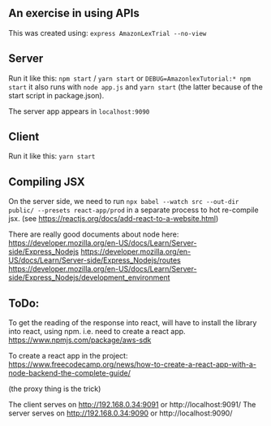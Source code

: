 An exercise in using APIs
-------------------------

This was created using:
  `express AmazonLexTrial --no-view`

Server
------
Run it like this:
  `npm start`  / `yarn start`
or
  `DEBUG=AmazonlexTutorial:* npm start`
it also runs with `node app.js` and `yarn start` (the latter because of the start script in package.json).

The server app appears in `localhost:9090`

Client
------
Run it like this:
`yarn start`

Compiling JSX
-------------
On the server side, we need to run `npx babel --watch src --out-dir public/ --presets react-app/prod` in a separate process to hot re-compile jsx.  (see https://reactjs.org/docs/add-react-to-a-website.html)

There are really good documents about node here:
https://developer.mozilla.org/en-US/docs/Learn/Server-side/Express_Nodejs
https://developer.mozilla.org/en-US/docs/Learn/Server-side/Express_Nodejs/routes
https://developer.mozilla.org/en-US/docs/Learn/Server-side/Express_Nodejs/development_environment

ToDo:
-----

To get the reading of the response into react, will have to install the library into react, using npm.  i.e. need to create a react app.  https://www.npmjs.com/package/aws-sdk

To create a react app in the project:
https://www.freecodecamp.org/news/how-to-create-a-react-app-with-a-node-backend-the-complete-guide/

(the proxy thing is the trick)

The client serves on http://192.168.0.34:9091  or http://localhost:9091/
The server serves on http://192.168.0.34:9090  or http://localhost:9090/



